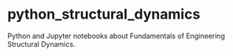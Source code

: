 # python_structural_dynamics
Python and Jupyter notebooks about Fundamentals of Engineering Structural Dynamics.
